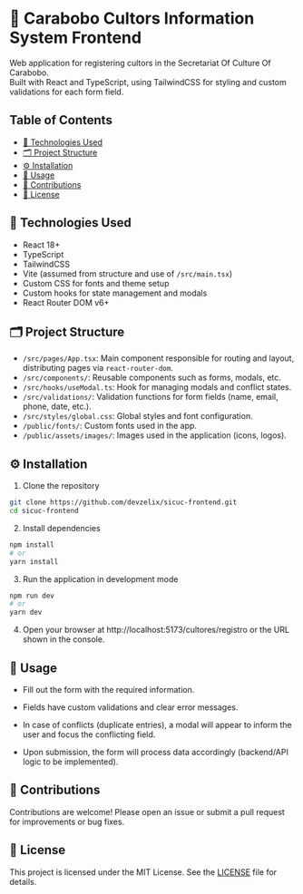 # 🎨 Carabobo Cultors Information System Frontend

Web application for registering cultors in the Secretariat Of Culture Of Carabobo.  
Built with React and TypeScript, using TailwindCSS for styling and custom validations for each form field.

## Table of Contents

- [🚀 Technologies Used](#🚀-technologies-used)
- [🗂️ Project Structure](#🗂️-project-structure)
- [⚙️ Installation](#⚙️-installation)
- [🎯 Usage](#🎯-usage)
- [🤝 Contributions](#🤝-contributions)
- [📄 License](#📄-license)

## 🚀 Technologies Used

- React 18+
- TypeScript
- TailwindCSS
- Vite (assumed from structure and use of `/src/main.tsx`)
- Custom CSS for fonts and theme setup
- Custom hooks for state management and modals
- React Router DOM v6+

## 🗂️ Project Structure

- `/src/pages/App.tsx`: Main component responsible for routing and layout, distributing pages via `react-router-dom`.
- `/src/components/`: Reusable components such as forms, modals, etc.
- `/src/hooks/useModal.ts`: Hook for managing modals and conflict states.
- `/src/validations/`: Validation functions for form fields (name, email, phone, date, etc.).
- `/src/styles/global.css`: Global styles and font configuration.
- `/public/fonts/`: Custom fonts used in the app.
- `/public/assets/images/`: Images used in the application (icons, logos).

## ⚙️ Installation

1. Clone the repository

```bash
git clone https://github.com/devzelix/sicuc-frontend.git
cd sicuc-frontend
```

2. Install dependencies

```bash
npm install
# or
yarn install
```

3. Run the application in development mode

```bash
npm run dev
# or
yarn dev
```

4. Open your browser at http://localhost:5173/cultores/registro or the URL shown in the console.

## 🎯 Usage

- Fill out the form with the required information.

- Fields have custom validations and clear error messages.

- In case of conflicts (duplicate entries), a modal will appear to inform the user and focus the conflicting field.

- Upon submission, the form will process data accordingly (backend/API logic to be implemented).

## 🤝 Contributions

Contributions are welcome!
Please open an issue or submit a pull request for improvements or bug fixes.

## 📄 License

This project is licensed under the MIT License. See the [LICENSE](LICENSE) file for details.
